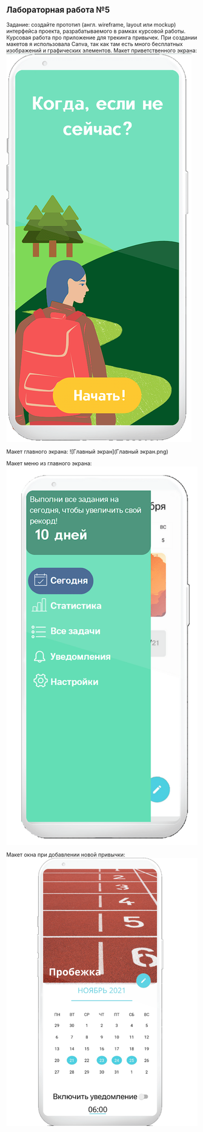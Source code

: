 ## Лабораторная работа №5 
Задание: создайте прототип (англ. wireframe, layout или mockup) интерфейса проекта, разрабатываемого в рамках курсовой работы. 
Курсовая работа про приложение для трекинга привычек. При создании макетов я использовала Canva, так как там есть много бесплатных изображений и графических элементов.
Макет приветственного экрана:
![Приветствие](Приветствие.png)

Макет главного экрана:
![Главный экран](Главный экран.png)

Макет меню из главного экрана:
![Меню](Меню.png)

Макет окна при добавлении новой привычки:
![Привычка](Привычка.png)

